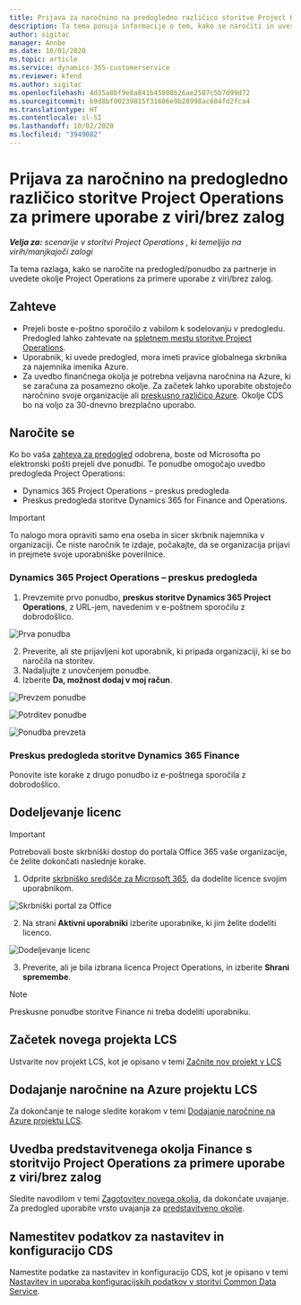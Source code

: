 ```yaml
---
title: Prijava za naročnino na predogledno različico storitve Project Operations za primere uporabe z viri/brez zalog
description: Ta tema ponuja informacije o tem, kako se naročiti in uvesti storitev Project Operations za primere uporabe z viri/brez zalog.
author: sigitac
manager: Annbe
ms.date: 10/01/2020
ms.topic: article
ms.service: dynamics-365-customerservice
ms.reviewer: kfend
ms.author: sigitac
ms.openlocfilehash: 4d35a8bf9e8a841b45808b26ae2587c5b7d99d72
ms.sourcegitcommit: b9d8bf00239815f31686e9b28998ac684fd2fca4
ms.translationtype: HT
ms.contentlocale: sl-SI
ms.lasthandoff: 10/02/2020
ms.locfileid: "3949082"
---
```

# <a name="sign-up-for-project-operations-preview-subscriptions-for-resource-non-stocked-scenarios"></a>Prijava za naročnino na predogledno različico storitve Project Operations za primere uporabe z viri/brez zalog

_**Velja za:** scenarije v storitvi Project Operations , ki temeljijo na virih/manjkajoči zalogi_

Ta tema razlaga, kako se naročite na predogled/ponudbo za partnerje in uvedete okolje Project Operations za primere uporabe z viri/brez zalog.

## <a name="prerequisites"></a>Zahteve

- Prejeli boste e-poštno sporočilo z vabilom k sodelovanju v predogledu. Predogled lahko zahtevate na [spletnem mestu storitve Project Operations](https://dynamics.microsoft.com/en-us/project-operations/overview/).
- Uporabnik, ki uvede predogled, mora imeti pravice globalnega skrbnika za najemnika imenika Azure.
- Za uvedbo finančnega okolja je potrebna veljavna naročnina na Azure, ki se zaračuna za posamezno okolje. Za začetek lahko uporabite obstoječo naročnino svoje organizacije ali [preskusno različico Azure](https://azure.microsoft.com/en-us/free/). Okolje CDS bo na voljo za 30-dnevno brezplačno uporabo.

## <a name="subscribe"></a>Naročite se

Ko bo vaša [zahteva za predogled](https://forms.office.com/FormsPro/Pages/ResponsePage.aspx?id=v4j5cvGGr0GRqy180BHbR56j8lZs0FdAvwT75_WNFyxUMkRDV1NYQU5TNjE2VjhKOVBUNVg2R0s1NC4u) odobrena, boste od Microsofta po elektronski pošti prejeli dve ponudbi. Te ponudbe omogočajo uvedbo predogleda Project Operations:

- Dynamics 365 Project Operations – preskus predogleda
- Preskus predogleda storitve Dynamics 365 for Finance and Operations.

> [!IMPORTANT]
> To nalogo mora opraviti samo ena oseba in sicer skrbnik najemnika v organizaciji. Če niste naročnik te izdaje, počakajte, da se organizacija prijavi in prejmete svoje uporabniške poverilnice.

### <a name="dynamics-365-project-operations--preview-trial"></a>Dynamics 365 Project Operations – preskus predogleda

1. Prevzemite prvo ponudbo, **preskus storitve Dynamics 365 Project Operations**, z URL-jem, navedenim v e-poštnem sporočilu z dobrodošlico.

![Prva ponudba](./media/1FirstOffer.png)

2. Preverite, ali ste prijavljeni kot uporabnik, ki pripada organizaciji, ki se bo naročila na storitev.
3. Nadaljujte z unovčenjem ponudbe. 
4. Izberite **Da, možnost dodaj v moj račun**.

![Prevzem ponudbe](./media/2RedeemFirstOffer.png)

![Potrditev ponudbe](./media/3ConfirmFirstOffer.png)

![Ponudba prevzeta](./media/4OfferSuccessfulyRedeemed.png)

### <a name="dynamics-365-finance-preview-trial"></a>Preskus predogleda storitve Dynamics 365 Finance

Ponovite iste korake z drugo ponudbo iz e-poštnega sporočila z dobrodošlico.

## <a name="assign-licenses"></a>Dodeljevanje licenc

> [!IMPORTANT]
> Potrebovali boste skrbniški dostop do portala Office 365 vaše organizacije, če želite dokončati naslednje korake.

1. Odprite [skrbniško središče za Microsoft 365](https://portal.office.com/), da dodelite licence svojim uporabnikom.

![Skrbniški portal za Office](./media/5OfficeAdminPortal.png)

2. Na strani **Aktivni uporabniki** izberite uporabnike, ki jim želite dodeliti licenco.

![Dodeljevanje licenc](./media/6AssignLicenses.png)

3. Preverite, ali je bila izbrana licenca Project Operations, in izberite **Shrani spremembe**. 

> [!NOTE]
> Preskusne ponudbe storitve Finance ni treba dodeliti uporabniku.

## <a name="start-a-new-project-in-lcs"></a>Začetek novega projekta LCS

Ustvarite nov projekt LCS, kot je opisano v temi [Začnite nov projekt v LCS](create-lcs-project.md)

## <a name="add-an-azure-subscription-to-an-lcs-project"></a>Dodajanje naročnine na Azure projektu LCS

Za dokončanje te naloge sledite korakom v temi [Dodajanje naročnine na Azure projektu LCS](resource-add-azure-subscription-lcs-project.md).

## <a name="deploy-finance-demo-environment-with-project-operations-for-resourcenon-stocked-scenarios"></a>Uvedba predstavitvenega okolja Finance s storitvijo Project Operations za primere uporabe z viri/brez zalog

Sledite navodilom v temi [Zagotovitev novega okolja](resource-provision-new-environment.md), da dokončate uvajanje. Za predogled uporabite vrsto uvajanja za [predstavitveno okolje](https://docs.microsoft.com/dynamics365/fin-ops-core/dev-itpro/deployment/deploy-demo-environment).

## <a name="install-cds-setup-and-configuration-data"></a>Namestitev podatkov za nastavitev in konfiguracijo CDS

Namestite podatke za nastavitev in konfiguracijo CDS, kot je opisano v temi [Nastavitev in uporaba konfiguracijskih podatkov v storitvi Common Data Service](resource-apply-pro-setup-config-data.md).

